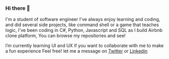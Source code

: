 ### Hi there 👋

I'm a student of software engineer I've always enjoy learning and coding, and did several side projects, like command shell or a game that teaches logic, I've been coding in C#, Python, Javascript and SQL as I build Airbnb clone platform, You can browse my repositories and see! 

I’m currently learning UI and UX if you want to collaborate with me to make a fun experience Feel free! let me a message on [Twitter](https://twitter.com/Alafresh1) or [Linkedin](https://www.linkedin.com/in/juangcc/)

<!--
**Alafresh/Alafresh** is a ✨ _special_ ✨ repository because its `README.md` (this file) appears on your GitHub profile.

Here are some ideas to get you started:

- 🔭 I’m currently working on ...
- 🌱 I’m currently learning ...
- 👯 I’m looking to collaborate on ...
- 🤔 I’m looking for help with ...
- 💬 Ask me about ...
- 📫 How to reach me: ...
- 😄 Pronouns: ...
- ⚡ Fun fact: ...
-->
